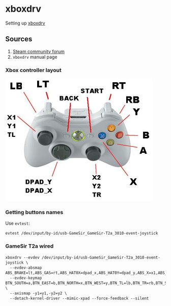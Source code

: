 # xboxdrv

Setting up [xboxdrv](https://gitlab.com/xboxdrv/xboxdrv)

## Sources

1. [Steam community forum](https://steamcommunity.com/app/236090/discussions/0/558748653724279774/)
2. `xboxdrv` manual page


### Xbox controller layout

![Xbox controller layout](img/xbox.jpg "Xbox controller layout")

### Getting buttons names

Use `evtest`:

    evtest /dev/input/by-id/usb-GameSir_GameSir-T2a_3010-event-joystick

### GameSir T2a wired

    xboxdrv --evdev /dev/input/by-id/usb-GameSir_GameSir-T2a_3010-event-joystick \
      --evdev-absmap ABS_BRAKE=lt,ABS_GAS=rt,ABS_HAT0X=dpad_x,ABS_HAT0Y=dpad_y,ABS_X=x1,ABS_Y=y1,ABS_Z=x2,ABS_RZ=y2,\
      --evdev-keymap BTN_SOUTH=a,BTN_EAST=b,BTN_NORTH=x,BTN_WEST=y,BTN_TL=lb,BTN_TR=rb,BTN_SELECT=back,BTN_START=start,BTN_THUMBL=tl,BTN_THUMBR=tr \
      --axismap -y1=y1,-y2=y2 \
      --detach-kernel-driver --mimic-xpad --force-feedback --silent
